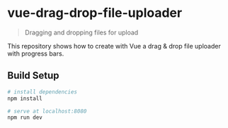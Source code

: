 # vue-drag-drop-file-uploader

> Dragging and dropping files for upload

This repository shows how to create with Vue a drag & drop file uploader with progress bars.

## Build Setup

``` bash
# install dependencies
npm install

# serve at localhost:8080
npm run dev

